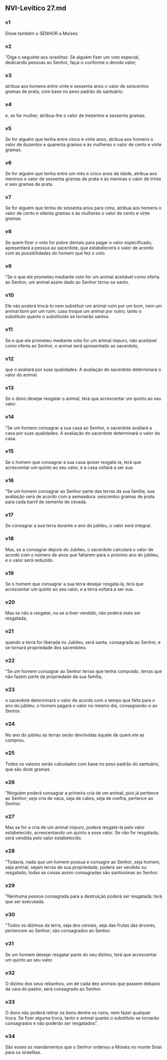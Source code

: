 ## NVI-Levítico 27.md
### v1
 Disse também o SENHOR a Moisés:
### v2
 "Diga o seguinte aos israelitas: Se alguém fizer um voto especial, dedicando pessoas ao Senhor, faça-o conforme o devido valor;
### v3
 atribua aos homens entre vinte e sessenta anos o valor de seiscentos gramas de prata, com base no peso padrão do santuário;
### v4
 e, se for mulher, atribua-lhe o valor de trezentos e sessenta gramas.
### v5
 Se for alguém que tenha entre cinco e vinte anos, atribua aos homens o valor de duzentos e quarenta gramas e às mulheres o valor de cento e vinte gramas.
### v6
 Se for alguém que tenha entre um mês e cinco anos de idade, atribua aos meninos o valor de sessenta gramas de prata e às meninas o valor de trinta e seis gramas de prata.
### v7
 Se for alguém que tenha de sessenta anos para cima, atribua aos homens o valor de cento e oitenta gramas e às mulheres o valor de cento e vinte gramas.
### v8
 Se quem fizer o voto for pobre demais para pagar o valor especificado, apresentará a pessoa ao sacerdote, que estabelecerá o valor de acordo com as possibilidades do homem que fez o voto.
### v9
 "Se o que ele prometeu mediante voto for um animal aceitável como oferta ao Senhor, um animal assim dado ao Senhor torna-se santo.
### v10
 Ele não poderá trocá-lo nem substituir um animal ruim por um bom, nem um animal bom por um ruim; caso troque um animal por outro, tanto o substituto quanto o substituído se tornarão santos.
### v11
 Se o que ele prometeu mediante voto for um animal impuro, não aceitável como oferta ao Senhor, o animal será apresentado ao sacerdote,
### v12
 que o avaliará por suas qualidades. A avaliação do sacerdote determinará o valor do animal.
### v13
 Se o dono desejar resgatar o animal, terá que acrescentar um quinto ao seu valor.
### v14
 "Se um homem consagrar a sua casa ao Senhor, o sacerdote avaliará a casa por suas qualidades. A avaliação do sacerdote determinará o valor da casa.
### v15
 Se o homem que consagrar a sua casa quiser resgatá-la, terá que acrescentar um quinto ao seu valor, e a casa voltará a ser sua.
### v16
 "Se um homem consagrar ao Senhor parte das terras da sua família, sua avaliação será de acordo com a semeadura: seiscentos gramas de prata para cada barril de semente de cevada.
### v17
 Se consagrar a sua terra durante o ano do jubileu, o valor será integral.
### v18
 Mas, se a consagrar depois do Jubileu, o sacerdote calculará o valor de acordo com o número de anos que faltarem para o próximo ano do jubileu, e o valor será reduzido.
### v19
 Se o homem que consagrar a sua terra desejar resgatá-la, terá que acrescentar um quinto ao seu valor, e a terra voltará a ser sua.
### v20
 Mas se não a resgatar, ou se a tiver vendido, não poderá mais ser resgatada;
### v21
 quando a terra for liberada no Jubileu, será santa, consagrada ao Senhor, e se tornará propriedade dos sacerdotes.
### v22
 "Se um homem consagrar ao Senhor terras que tenha comprado, terras que não fazem parte da propriedade da sua família,
### v23
 o sacerdote determinará o valor de acordo com o tempo que falta para o ano do jubileu; o homem pagará o valor no mesmo dia, consagrando-o ao Senhor.
### v24
 No ano do jubileu as terras serão devolvidas àquele de quem ele as comprou.
### v25
 Todos os valores serão calculados com base no peso padrão do santuário, que são doze gramas.
### v26
 "Ninguém poderá consagrar a primeira cria de um animal, pois já pertence ao Senhor; seja cria de vaca, seja de cabra, seja de ovelha, pertence ao Senhor.
### v27
 Mas se for a cria de um animal impuro, poderá resgatá-la pelo valor estabelecido, acrescentando um quinto a esse valor. Se não for resgatada, será vendida pelo valor estabelecido.
### v28
 "Todavia, nada que um homem possua e consagre ao Senhor, seja homem, seja animal, sejam terras de sua propriedade, poderá ser vendido ou resgatado; todas as coisas assim consagradas são santíssimas ao Senhor.
### v29
 "Nenhuma pessoa consagrada para a destruição poderá ser resgatada; terá que ser executada.
### v30
 "Todos os dízimos da terra, seja dos cereais, seja das frutas das árvores, pertencem ao Senhor; são consagrados ao Senhor.
### v31
 Se um homem desejar resgatar parte do seu dízimo, terá que acrescentar um quinto ao seu valor.
### v32
 O dízimo dos seus rebanhos, um de cada dez animais que passem debaixo da vara do pastor, será consagrado ao Senhor.
### v33
 O dono não poderá retirar os bons dentre os ruins, nem fazer qualquer troca. Se fizer alguma troca, tanto o animal quanto o substituto se tornarão consagrados e não poderão ser resgatados".
### v34
 São esses os mandamentos que o Senhor ordenou a Moisés no monte Sinai para os israelitas.
